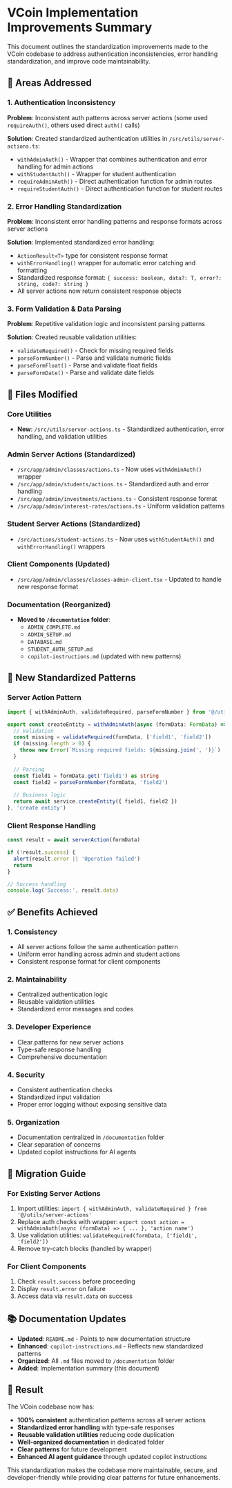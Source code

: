 # VCoin Implementation Improvements Summary

This document outlines the standardization improvements made to the VCoin codebase to address authentication inconsistencies, error handling standardization, and improve code maintainability.

## 🎯 Areas Addressed

### 1. Authentication Inconsistency
**Problem**: Inconsistent auth patterns across server actions (some used `requireAuth()`, others used direct `auth()` calls)

**Solution**: Created standardized authentication utilities in `/src/utils/server-actions.ts`:
- `withAdminAuth()` - Wrapper that combines authentication and error handling for admin actions
- `withStudentAuth()` - Wrapper for student authentication 
- `requireAdminAuth()` - Direct authentication function for admin routes
- `requireStudentAuth()` - Direct authentication function for student routes

### 2. Error Handling Standardization
**Problem**: Inconsistent error handling patterns and response formats across server actions

**Solution**: Implemented standardized error handling:
- `ActionResult<T>` type for consistent response format
- `withErrorHandling()` wrapper for automatic error catching and formatting
- Standardized response format: `{ success: boolean, data?: T, error?: string, code?: string }`
- All server actions now return consistent response objects

### 3. Form Validation & Data Parsing
**Problem**: Repetitive validation logic and inconsistent parsing patterns

**Solution**: Created reusable validation utilities:
- `validateRequired()` - Check for missing required fields
- `parseFormNumber()` - Parse and validate numeric fields
- `parseFormFloat()` - Parse and validate float fields  
- `parseFormDate()` - Parse and validate date fields

## 🔧 Files Modified

### Core Utilities
- **New**: `/src/utils/server-actions.ts` - Standardized authentication, error handling, and validation utilities

### Admin Server Actions (Standardized)
- `/src/app/admin/classes/actions.ts` - Now uses `withAdminAuth()` wrapper
- `/src/app/admin/students/actions.ts` - Standardized auth and error handling
- `/src/app/admin/investments/actions.ts` - Consistent response format
- `/src/app/admin/interest-rates/actions.ts` - Uniform validation patterns

### Student Server Actions (Standardized)  
- `/src/actions/student-actions.ts` - Now uses `withStudentAuth()` and `withErrorHandling()` wrappers

### Client Components (Updated)
- `/src/app/admin/classes/classes-admin-client.tsx` - Updated to handle new response format

### Documentation (Reorganized)
- **Moved to `/documentation` folder**:
  - `ADMIN_COMPLETE.md`
  - `ADMIN_SETUP.md` 
  - `DATABASE.md`
  - `STUDENT_AUTH_SETUP.md`
  - `copilot-instructions.md` (updated with new patterns)

## 🚀 New Standardized Patterns

### Server Action Pattern
```typescript
import { withAdminAuth, validateRequired, parseFormNumber } from '@/utils/server-actions'

export const createEntity = withAdminAuth(async (formData: FormData) => {
  // Validation
  const missing = validateRequired(formData, ['field1', 'field2'])
  if (missing.length > 0) {
    throw new Error(`Missing required fields: ${missing.join(', ')}`)
  }
  
  // Parsing
  const field1 = formData.get('field1') as string
  const field2 = parseFormNumber(formData, 'field2')
  
  // Business logic
  return await service.createEntity({ field1, field2 })
}, 'create entity')
```

### Client Response Handling
```typescript
const result = await serverAction(formData)

if (!result.success) {
  alert(result.error || 'Operation failed')
  return
}

// Success handling
console.log('Success:', result.data)
```

## ✅ Benefits Achieved

### 1. **Consistency**
- All server actions follow the same authentication pattern
- Uniform error handling across admin and student actions
- Consistent response format for client components

### 2. **Maintainability**
- Centralized authentication logic
- Reusable validation utilities
- Standardized error messages and codes

### 3. **Developer Experience**
- Clear patterns for new server actions
- Type-safe response handling
- Comprehensive documentation

### 4. **Security**
- Consistent authentication checks
- Standardized input validation
- Proper error logging without exposing sensitive data

### 5. **Organization**
- Documentation centralized in `/documentation` folder
- Clear separation of concerns
- Updated copilot instructions for AI agents

## 🔄 Migration Guide

### For Existing Server Actions
1. Import utilities: `import { withAdminAuth, validateRequired } from '@/utils/server-actions'`
2. Replace auth checks with wrapper: `export const action = withAdminAuth(async (formData) => { ... }, 'action name')`
3. Use validation utilities: `validateRequired(formData, ['field1', 'field2'])`
4. Remove try-catch blocks (handled by wrapper)

### For Client Components
1. Check `result.success` before proceeding
2. Display `result.error` on failure
3. Access data via `result.data` on success

## 📚 Documentation Updates

- **Updated**: `README.md` - Points to new documentation structure
- **Enhanced**: `copilot-instructions.md` - Reflects new standardized patterns
- **Organized**: All `.md` files moved to `/documentation` folder
- **Added**: Implementation summary (this document)

## 🎉 Result

The VCoin codebase now has:
- **100% consistent** authentication patterns across all server actions
- **Standardized error handling** with type-safe responses
- **Reusable validation utilities** reducing code duplication
- **Well-organized documentation** in dedicated folder
- **Clear patterns** for future development
- **Enhanced AI agent guidance** through updated copilot instructions

This standardization makes the codebase more maintainable, secure, and developer-friendly while providing clear patterns for future enhancements.

